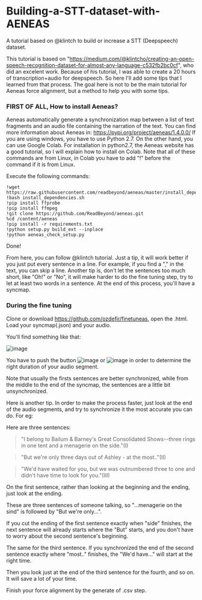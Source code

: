 # Building-a-STT-dataset-with-AENEAS
A tutorial based on @klintch to build or increase a STT (Deepspeech) dataset. 

This tutorial is based on "https://medium.com/@klintcho/creating-an-open-speech-recognition-dataset-for-almost-any-language-c532fb2bc0cf", who did an excelent work. Because of his tutorial, I was able to create a 20 hours of transcription+audio for deepspeech. So here I'll add some tips that I learned from that process.
The goal here is not to be the main tutorial for Aeneas force alignment, but a method to help you with some tips.

### **FIRST OF ALL, How to install Aeneas?**

Aeneas automatically generate a synchronization map between a list of text fragments and an audio file containing the narration of the text.
You can find more information about Aeneas in: https://pypi.org/project/aeneas/1.4.0.0/ 
If you are using windows, you have to use Python 2.7. On the other hand, you can use Google Colab. For installation in python2.7, the Aeneas website has a good tutorial, so I will explain how to install on Colab. Note that all of these commands are from Linux, in Colab you have to add "!" before the command if it is from Linux.

Execute the following commands:
```
!wget https://raw.githubusercontent.com/readbeyond/aeneas/master/install_dependencies.sh
!bash install_dependencies.sh
!pip install ffprobe
!pip install ffmpeg
!git clone https://github.com/ReadBeyond/aeneas.git
%cd /content/aeneas
!pip install -r requirements.txt
!python setup.py build_ext --inplace
!python aeneas_check_setup.py
```

Done!

From here, you can follow @klintch tutorial. Just a tip, it will work better if you just put every sentence in a line. For example, if you find a "," in the text, you can skip a line. Another tip is, don't let the sentences too much short, like "Oh!" or "No", it will make harder to do the fine tuning step, try to let at least two words in a sentence.
At the end of this process, you'll have a syncmap.

### **During the fine tuning**

Clone or download https://github.com/ozdefir/finetuneas, open the .html. Load your syncmap(.json) and your audio.

You'll find something like that:

![image](https://user-images.githubusercontent.com/71395951/138873892-b1b25b4b-d463-45b2-ba5d-b0b3d9cfeb40.png)

You have to push the button ![image](https://i.imgur.com/dJwiy8h.jpeg) or ![image](https://i.imgur.com/CNK2Pyo.jpeg) in order to determine the right duration of your audio segment.

Note that usually the firsts sentences are better synchronized, while from the middle to the end of the syncmap, the sentences are a little bit unsynchronized.

Here is another tip. In order to make the process faster, just look at the end of the audio segments, and try to synchronize it the most accurate you can do. For eg:

Here are three sentences: 

> "I belong to Bailum & Barney's Great Consolidated Shows--three rings in one tent and a menagerie on the side."(I) 

> "But we're only three days out of Ashley - at the most.."(II) 

> "We'd have waited for you, but we was outnumbered three to one and didn't have time to look for you."(III) 

On the first sentence, rather than looking at the beginning and the ending, just look at the ending. 

These are three sentences of someone talking, so "...menagerie on the sind" is followed by "But we're only...". 

If you cut the ending of the first sentence exactly when "side" finishes, the next sentence will already starts where the "But" starts, and you don't have to worry about the second sentence's beginning. 

The same for the third sentence. If you synchronized the end of the second sentence exactly where "most.." finishes, the "We'd have..." will start at the right time.

Then you look just at the end of the third sentence for the fourth, and so on. It will save a lot of your time.

Finish your force alignment by the generate of .csv step. 
